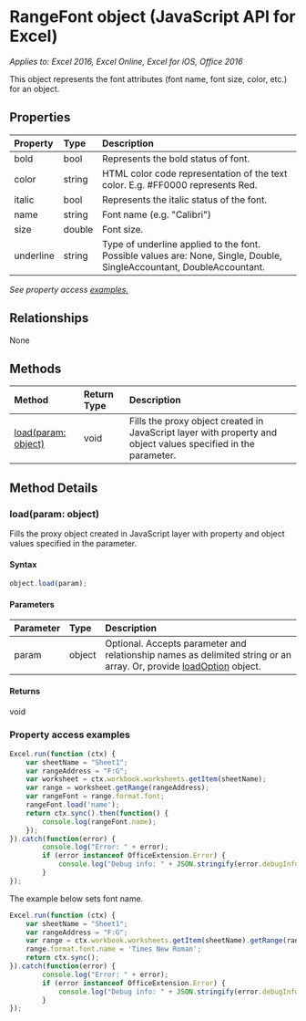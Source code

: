 # RangeFont object (JavaScript API for Excel)

_Applies to: Excel 2016, Excel Online, Excel for iOS, Office 2016_

This object represents the font attributes (font name, font size, color, etc.) for an object.

## Properties

| Property	   | Type	|Description
|:---------------|:--------|:----------|
|bold|bool|Represents the bold status of font.|
|color|string|HTML color code representation of the text color. E.g. #FF0000 represents Red.|
|italic|bool|Represents the italic status of the font.|
|name|string|Font name (e.g. "Calibri")|
|size|double|Font size.|
|underline|string|Type of underline applied to the font. Possible values are: None, Single, Double, SingleAccountant, DoubleAccountant.|

_See property access [examples.](#property-access-examples)_

## Relationships
None


## Methods

| Method		   | Return Type	|Description|
|:---------------|:--------|:----------|
|[load(param: object)](#loadparam-object)|void|Fills the proxy object created in JavaScript layer with property and object values specified in the parameter.|

## Method Details


### load(param: object)
Fills the proxy object created in JavaScript layer with property and object values specified in the parameter.

#### Syntax
```js
object.load(param);
```

#### Parameters
| Parameter	   | Type	|Description|
|:---------------|:--------|:----------|
|param|object|Optional. Accepts parameter and relationship names as delimited string or an array. Or, provide [loadOption](loadoption.md) object.|

#### Returns
void
### Property access examples

```js
Excel.run(function (ctx) { 
	var sheetName = "Sheet1";
	var rangeAddress = "F:G";
	var worksheet = ctx.workbook.worksheets.getItem(sheetName);
	var range = worksheet.getRange(rangeAddress);
	var rangeFont = range.format.font;
	rangeFont.load('name');
	return ctx.sync().then(function() {
		console.log(rangeFont.name);
	});
}).catch(function(error) {
		console.log("Error: " + error);
		if (error instanceof OfficeExtension.Error) {
			console.log("Debug info: " + JSON.stringify(error.debugInfo));
		}
});
```
The example below sets font name. 

```js
Excel.run(function (ctx) { 
	var sheetName = "Sheet1";
	var rangeAddress = "F:G";
	var range = ctx.workbook.worksheets.getItem(sheetName).getRange(rangeAddress);
	range.format.font.name = 'Times New Roman';
	return ctx.sync(); 
}).catch(function(error) {
		console.log("Error: " + error);
		if (error instanceof OfficeExtension.Error) {
			console.log("Debug info: " + JSON.stringify(error.debugInfo));
		}
});
```